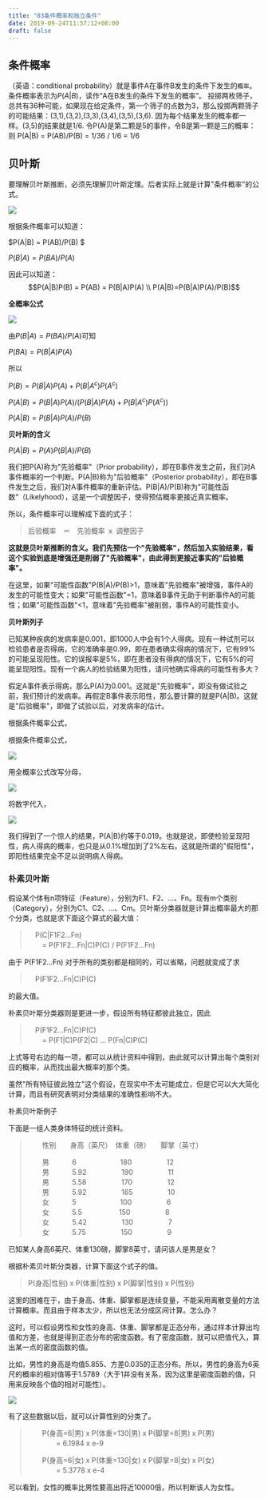 ```yaml
---
title: "03条件概率和独立条件"
date: 2019-09-24T11:57:12+08:00
draft: false
---
```



## 条件概率
（英语：conditional probability）就是事件A在事件B发生的条件下发生的`概率`。条件概率表示为$P(A|B)$，读作“A在B发生的条件下发生的概率”。
投掷两枚筛子，总共有36种可能，如果现在给定条件，第一个筛子的点数为3，那么投掷两颗筛子的可能结果：(3,1),(3,2),(3,3),(3,4),(3,5),(3,6). 因为每个结果发生的概率都一样。(3,5)的结果就是1/6. 令P(A)是第二颗是5的事件，令B是第一颗是三的概率：则 P(A|B) = P(AB)/P(B) = 1/36 / 1/6 = 1/6 

## 贝叶斯
要理解贝叶斯推断，必须先理解贝叶斯定理。后者实际上就是计算"条件概率"的公式。

![](/probability/03_ab.png)

根据条件概率可以知道：

$P(A|B) = P(AB)/P(B) $

$P(B|A) = P(BA)/P(A)$

因此可以知道：
$$P(A|B)P(B) = P(AB) = P(B|A)P(A)  \\
P(A|B)=P(B|A)P(A)/P(B)$$


**全概率公式**

![](/probability/03_ABB.png)

由$P(B|A) = P(BA)/P(A)$可知

$P(BA)=P(B|A)P(A)$

所以

$P(B) = P(B|A)P(A) + P(B|A^{c})P(A^{c})$

$P(A|B) = P(B|A)P(A)/(P(B|A)P(A) + P(B|A^{c})P(A^{c}))$

$P(A|B)=P(B|A)P(A)/P(B)$

**贝叶斯的含义**

$P(A|B)=P(A) P(B|A)/P(B)$

我们把P(A)称为"先验概率"（Prior probability），即在B事件发生之前，我们对A事件概率的一个判断。P(A|B)称为"后验概率"（Posterior probability），即在B事件发生之后，我们对A事件概率的重新评估。P(B|A)/P(B)称为"可能性函数"（Likelyhood），这是一个调整因子，使得预估概率更接近真实概率。

所以，条件概率可以理解成下面的式子：

> 后验概率　＝　先验概率 ｘ 调整因子

**这就是贝叶斯推断的含义。我们先预估一个"先验概率"，然后加入实验结果，看这个实验到底是增强还是削弱了"先验概率"，由此得到更接近事实的"后验概率"。**

在这里，如果"可能性函数"P(B|A)/P(B)>1，意味着"先验概率"被增强，事件A的发生的可能性变大；如果"可能性函数"=1，意味着B事件无助于判断事件A的可能性；如果"可能性函数"<1，意味着"先验概率"被削弱，事件A的可能性变小。

**贝叶斯列子**

已知某种疾病的发病率是0.001，即1000人中会有1个人得病。现有一种试剂可以检验患者是否得病，它的准确率是0.99，即在患者确实得病的情况下，它有99%的可能呈现阳性。它的误报率是5%，即在患者没有得病的情况下，它有5%的可能呈现阳性。现有一个病人的检验结果为阳性，请问他确实得病的可能性有多大？

假定A事件表示得病，那么P(A)为0.001。这就是"先验概率"，即没有做试验之前，我们预计的发病率。再假定B事件表示阳性，那么要计算的就是P(A|B)。这就是"后验概率"，即做了试验以后，对发病率的估计。

根据条件概率公式，

根据条件概率公式，

![](/probability/03_01.png)

用全概率公式改写分母，

![](/probability/03_02.png)

将数字代入，

![](/probability/03_03.png)

我们得到了一个惊人的结果，P(A|B)约等于0.019。也就是说，即使检验呈现阳性，病人得病的概率，也只是从0.1%增加到了2%左右。这就是所谓的"假阳性"，即阳性结果完全不足以说明病人得病。

### 朴素贝叶斯

假设某个体有n项特征（Feature），分别为F1、F2、...、Fn。现有m个类别（Category），分别为C1、C2、...、Cm。贝叶斯分类器就是计算出概率最大的那个分类，也就是求下面这个算式的最大值：

> 　P(C|F1F2...Fn)  
> 　　= P(F1F2...Fn|C)P(C) / P(F1F2...Fn)

由于 P(F1F2...Fn) 对于所有的类别都是相同的，可以省略，问题就变成了求

> 　P(F1F2...Fn|C)P(C)

的最大值。

朴素贝叶斯分类器则是更进一步，假设所有特征都彼此独立，因此

> 　P(F1F2...Fn|C)P(C)  
> 　　= P(F1|C)P(F2|C) ... P(Fn|C)P(C)

上式等号右边的每一项，都可以从统计资料中得到，由此就可以计算出每个类别对应的概率，从而找出最大概率的那个类。

虽然"所有特征彼此独立"这个假设，在现实中不太可能成立，但是它可以大大简化计算，而且有研究表明对分类结果的准确性影响不大。

朴素贝叶斯例子

下面是一组人类身体特征的统计资料。

> 　　性别　　身高（英尺）　体重（磅）　　脚掌（英寸）
> 
> 　　男 　　　6 　　　　　　180　　　　　12  
> 　　男 　　　5.92　　　　　190　　　　　11  
> 　　男 　　　5.58　　　　　170　　　　　12  
> 　　男 　　　5.92　　　　　165　　　　　10  
> 　　女 　　　5 　　　　　　100　　　　　6  
> 　　女 　　　5.5 　　　　　150　　　　　8  
> 　　女 　　　5.42　　　　　130　　　　　7  
> 　　女 　　　5.75　　　　　150　　　　　9

已知某人身高6英尺、体重130磅，脚掌8英寸，请问该人是男是女？

根据朴素贝叶斯分类器，计算下面这个式子的值。

> P(身高|性别) x P(体重|性别) x P(脚掌|性别) x P(性别)

这里的困难在于，由于身高、体重、脚掌都是连续变量，不能采用离散变量的方法计算概率。而且由于样本太少，所以也无法分成区间计算。怎么办？

这时，可以假设男性和女性的身高、体重、脚掌都是正态分布，通过样本计算出均值和方差，也就是得到正态分布的密度函数。有了密度函数，就可以把值代入，算出某一点的密度函数的值。

比如，男性的身高是均值5.855、方差0.035的正态分布。所以，男性的身高为6英尺的概率的相对值等于1.5789（大于1并没有关系，因为这里是密度函数的值，只用来反映各个值的相对可能性）。

![](/probability/03_04.png)

有了这些数据以后，就可以计算性别的分类了。

> 　　P(身高=6|男) x P(体重=130|男) x P(脚掌=8|男) x P(男)  
> 　　　　= 6.1984 x e-9
> 
> 　　P(身高=6|女) x P(体重=130|女) x P(脚掌=8|女) x P(女)  
> 　　　　= 5.3778 x e-4

可以看到，女性的概率比男性要高出将近10000倍，所以判断该人为女性。


